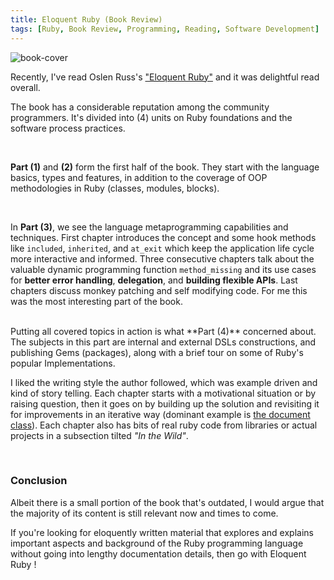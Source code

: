 ```yaml
---
title: Eloquent Ruby (Book Review)
tags: [Ruby, Book Review, Programming, Reading, Software Development]
---
```


<img src="{{ site.baseurl }}/public/images/eloquent-ruby-cover.jpg" class="post-image resize-30" alt="book-cover" />

Recently, I've read Oslen Russ's <a href="https://amzn.com/0321584104" target="_blank">"Eloquent Ruby"</a> and it was delightful read overall.

The book has a considerable reputation among the community programmers. It's divided into (4) units on Ruby foundations and the software process practices.

<br>

**Part (1)** and **(2)** form the first half of the book. They start with the language basics, types and features, in addition to the coverage of OOP methodologies in Ruby (classes, modules, blocks).

<br>

In **Part (3)**, we see the language metaprogramming capabilities and techniques. First chapter introduces the concept and some hook methods like `included`, `inherited`, and `at_exit` which keep the application life cycle more interactive and informed. Three consecutive chapters talk about the valuable dynamic programming function `method_missing` and its use cases for **better error handling**, **delegation**, and **building flexible APIs**. Last chapters discuss monkey patching and self modifying code. For me this was the most interesting part of the book.
<!-- post-excerpt -->

<br>
Putting all covered topics in action is what **Part (4)** concerned about. The subjects in this part are internal and external DSLs constructions, and publishing Gems (packages), along with a brief tour on some of Ruby's popular Implementations.

<br>

I liked the writing style the author followed, which was example driven and kind of story telling. Each chapter starts with a motivational situation or by raising question, then it goes on by building up the solution and revisiting it for improvements in an iterative way (dominant example is [the document class](https://rubygems.org/gems/document/)). Each chapter also has bits of real ruby code from libraries or actual projects in a subsection tilted *"In the Wild"*.

<br>

### **Conclusion**
 Albeit there is a small portion of the book that's outdated, I would argue that the majority of its content is still relevant now and times to come.

 If you're looking for eloquently written material that explores and explains important aspects and background of the Ruby programming language without going into lengthy documentation details, then go with Eloquent Ruby !
